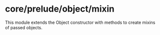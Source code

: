 # core/prelude/object/mixin

This module extends the Object constructor with methods to create mixins of passed objects.
